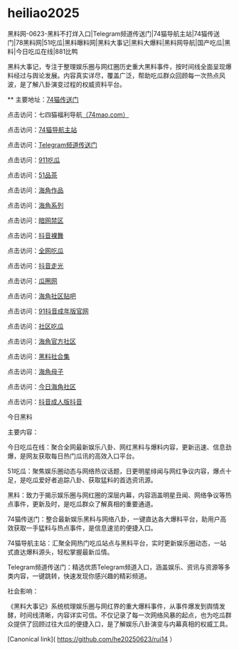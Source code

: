 # heiliao2025
黑料网-0623-黑料不打烊入口|Telegram频道传送门|74猫导航主站|74猫传送门|78黑料网|51吃瓜|黑料曝料网|黑料大事记|黑料大爆料|黑料网导航|国产吃瓜|黑料|今日吃瓜在线|881比鸭

黑料大事记，专注于整理娱乐圈与网红圈历史重大黑料事件，按时间线全面呈现爆料经过与舆论发展。内容真实详尽，覆盖广泛，帮助吃瓜群众回顾每一次热点风波，是了解八卦演变过程的权威资料平台。

** 主要地址：<a href="https://74mao.com/">74猫传送门</a>

点击访问：七四猫福利导航<a href="https://74mao.com/">（74mao.com）</a>

点击访问：<a href="https://74mao.com/">74猫导航主站</a>

点击访问：<a href="https://74mao.com/">Telegram频道传送门</a>

点击访问：<a href="https://cg9-03.pages.dev/">911吃瓜</a>

点击访问：<a href="https://pc1-49.pages.dev/">51品茶</a>

点击访问：<a href="https://hj-88.pages.dev/">海角作品</a>

点击访问：<a href="https://hj-1259.pages.dev/">海角系列</a>

点击访问：<a href="https://aw4-23.pages.dev/">暗网禁区</a>

点击访问：<a href="https://dy9-23.pages.dev/">抖音裸舞</a>

点击访问：<a href="https://cg4-23.pages.dev/">全网吃瓜</a>

点击访问：<a href="https://dy10-23.pages.dev/">抖音走光</a>

点击访问：<a href="https://cg5-01.pages.dev/">瓜圈网</a>

点击访问：<a href="https://hj-12.pages.dev/">海角社区贴吧</a>

点击访问：<a href="https://dy2-05.pages.dev/">91抖音成年版官网</a>

点击访问：<a href="https://cg8-48.pages.dev/">社区吃瓜</a>

点击访问：<a href="https://hj-01.pages.dev/">海角官方社区</a>

点击访问：<a href="https://hls-20.pages.dev/">黑料社合集</a>

点击访问：<a href="https://hj-1305.pages.dev/">海角母子</a>

点击访问：<a href="https://hj-1320.pages.dev/">今日海角社区</a>

点击访问：<a href="https://dy8-11.pages.dev/">抖音成人版抖音</a>

今日黑料

主要内容：

今日吃瓜在线：聚合全网最新娱乐八卦、网红黑料与爆料内容，更新迅速、信息劲爆，是网友获取每日热门瓜讯的高效入口平台。

51吃瓜：聚焦娱乐圈动态与网络热议话题，日更明星绯闻与网红争议内容，爆点十足，是吃瓜爱好者追踪八卦、获取猛料的首选资讯源。

黑料：致力于揭示娱乐圈与网红圈的深层内幕，内容涵盖明星丑闻、网络争议等热点事件，更新及时，是吃瓜群众了解真相的重要通道。

74猫传送门：整合最新娱乐黑料与网络八卦，一键直达各大爆料平台，助用户高效获取一手猛料与热点事件，是信息速览的便捷入口。

74猫导航主站：汇聚全网热门吃瓜站点与黑料平台，实时更新娱乐圈动态，一站式直达爆料源头，轻松掌握最新瓜情。

Telegram频道传送门：精选优质Telegram频道入口，涵盖娱乐、资讯与资源等多类内容，一键跳转，快速发现你感兴趣的精彩频道。

社会影响：

《黑料大事记》系统梳理娱乐圈与网红界的重大爆料事件，从事件爆发到舆情发酵，时间线清晰，内容详实可信。不仅记录了每一次网络风暴的起点，也为吃瓜群众提供了回顾过往大瓜的便捷入口，是了解娱乐八卦演变与内幕真相的权威工具。

[Canonical link]( https://github.com/he20250623/rui14 ）

